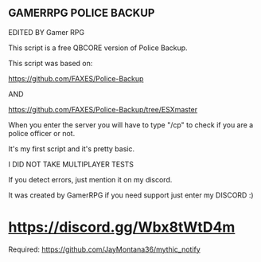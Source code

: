 ## GAMERRPG   POLICE BACKUP ##

EDITED BY Gamer RPG

This script is a free QBCORE version of Police Backup.

This script was based on:

https://github.com/FAXES/Police-Backup

AND

https://github.com/FAXES/Police-Backup/tree/ESXmaster

When you enter the server you will have to type "/cp" to check if you are a police officer or not.

It's my first script and it's pretty basic.

I DID NOT TAKE MULTIPLAYER TESTS

If you detect errors, just mention it on my discord.

It was created by GamerRPG if you need support just enter my DISCORD :)

# https://discord.gg/Wbx8tWtD4m

Required: https://github.com/JayMontana36/mythic_notify
